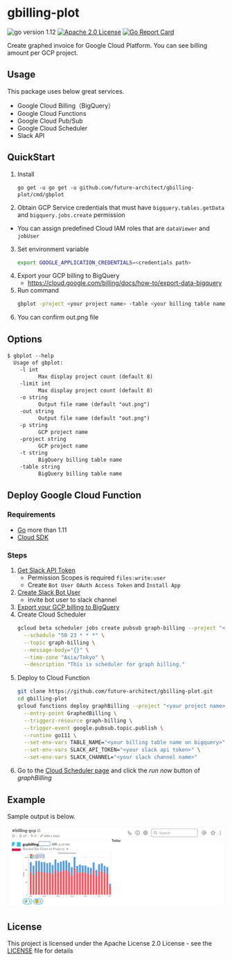 # gbilling-plot
![go version 1.12](https://img.shields.io/badge/go-v1.12-green.svg)
[![Apache 2.0 License](https://img.shields.io/badge/License-Apache%202.0-blue.svg)](LICENSE)
[![Go Report Card](https://goreportcard.com/badge/github.com/future-architect/gbilling-plot)](https://goreportcard.com/report/github.com/future-architect/gcp-instance-scheduler)

Create graphed invoice for Google Cloud Platform. You can see billing amount per GCP project.

## Usage

This package uses below great services.

- Google Cloud Billing（BigQuery）
- Google Cloud Functions
- Google Cloud Pub/Sub
- Google Cloud Scheduler
- Slack API

## QuickStart

1. Install
    ```console
    go get -u go get -u github.com/future-architect/gbilling-plot/cmd/gbplot
    ```
2. Obtain GCP Service credentials that must have `bigquery.tables.getData` and `bigquery.jobs.create` permission
  * You can assign predefined Cloud IAM roles that are `dataViewer` and `jobUser`
3. Set environment variable
    ```bash
    export GOOGLE_APPLICATION_CREDENTIALS=<credentials path>
    ```
4. Export your GCP billing to BigQuery
    * https://cloud.google.com/billing/docs/how-to/export-data-bigquery
5. Run command
    ```bash
    gbplot -project <your project name> -table <your billing table name on bigquery> -out out.png
    ```
6. You can confirm out.png file

## Options

```console
$ gbplot --help
  Usage of gbplot:
    -l int
          Max display project count (default 8)
    -limit int
          Max display project count (default 8)
    -o string
          Output file name (default "out.png")
    -out string
          Output file name (default "out.png")
    -p string
          GCP project name
    -project string
          GCP project name
    -t string
          BigQuery billing table name
    -table string
          BigQuery billing table name
```

## Deploy Google Cloud Function 

### Requirements

* [Go](https://golang.org/dl/) more than 1.11
* [Cloud SDK](https://cloud.google.com/sdk/install/)

### Steps

1. [Get Slack API Token](https://get.slack.help/hc/en-us/articles/215770388-Create-and-regenerate-API-tokens#-internal-app-tokens)
    * Permission Scopes is required `files:write:user`
    * Create `Bot User OAuth Access Token` and `Install App`
2. [Create Slack Bot User](https://get.slack.help/hc/en-us/articles/215770388-Create-and-regenerate-API-tokens#-bot-user-tokens)
    * invite bot user to slack channel
3. [Export your GCP billing to BigQuery](https://cloud.google.com/billing/docs/how-to/export-data-bigquery)
4. Create Cloud Scheduler
    ```sh
    gcloud beta scheduler jobs create pubsub graph-billing --project "<your project name>" \
      --schedule "50 23 * * *" \
      --topic graph-billing \
      --message-body="{}" \
      --time-zone "Asia/Tokyo" \
      --description "This is scheduler for graph billing."
    ```
5. Deploy to Cloud Function
    ```sh
    git clone https://github.com/future-architect/gbilling-plot.git
    cd gbilling-plot
    gcloud functions deploy graphBilling --project "<your project name>" \
      --entry-point GraphedBilling \
      --triggerz-resource graph-billing \
      --trigger-event google.pubsub.topic.publish \
      --runtime go111 \
      --set-env-vars TABLE_NAME="<your billing table name on bigquery>" \
      --set-env-vars SLACK_API_TOKEN="<your slack api token>" \
      --set-env-vars SLACK_CHANNEL="<your slack channel name>"
    ```
6. Go to the [Cloud Scheduler page](https://cloud.google.com/scheduler/docs/tut-pub-sub) and click the *run now* button of *graphBilling*

## Example

Sample output is below.

![example](img/example_grapth.png)

## License

This project is licensed under the Apache License 2.0 License - see the [LICENSE](LICENSE) file for details
